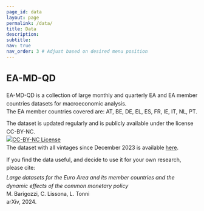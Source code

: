 ```yaml
---
page_id: data
layout: page
permalink: /data/
title: Data
description:
subtitle: 
nav: true
nav_order: 3 # Adjust based on desired menu position
---
```


<!-- Styles for collapsible sections -->
<style>
  .projects h2.category {
    cursor: default;
    font-weight: bold;
    font-size: 1.5rem;
  }

  html[data-theme="light"] .projects h2.category {
    color: var(--global-theme-color, #9b59b6) !important;
  }

  html[data-theme="dark"] .projects h2.category {
    color: var(--global-theme-color, #00bcd4) !important;
  }

  #content-1 {
    margin-top: 20px;
    margin-bottom: 20px;
  }

  .work-in-progress {
    margin-bottom: 15px;
  }

  .line-item {
    padding-left: 0px;
    line-height: 16pt;
  }
  
  .small-text {
    font-size: 0.8rem; /* Adjust the value as needed */
  }
</style>

<!-- DATA SECTION -->
<div class="projects">
  <h2 class="category">
    EA-MD-QD
  </h2>
</div>

<div id="content-1">
  <div class="work-in-progress">
    <div class="line-item">
        <div> EA-MD-QD is a collection of large monthly and quarterly EA and EA member countries datasets for macroeconomic analysis. </div>
        <div style="margin-bottom: 10px;"> The EA member countries covered are: AT, BE, DE, EL, ES, FR, IE, IT, NL, PT. </div>
        <div> The dataset is updated regularly and is publicly available under the license CC-BY-NC. </div> <a href="https://creativecommons.org/licenses/by-nc/4.0/"target="_blank">
        <img src="https://licensebuttons.net/l/by-nc/4.0/88x31.png" alt="CC-BY-NC License"></a>
        <div style="margin-bottom: 10px;"> The dataset with all vintages since December 2023 is available 
              <a href="https://zenodo.org/records/14018642">here</a>. </div>
        <div style="margin-bottom: 5px;"> If you find the data useful, and decide to use it for your own research, please cite: </div>
        <div> <span><i>Large datasets for the Euro Area and its member countries and the dynamic effects of the common monetary policy</i> </div>
        <div class="small.text;"> M. Barigozzi, C. Lissona, L. Tonni </div> 
        <div class="small.text;"> arXiv, 2024. </div>
    </div>
  </div>
</div>

